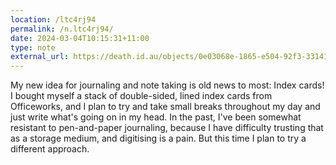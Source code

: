 ```yaml
---
location: /ltc4rj94
permalink: /n.ltc4rj94/
date: 2024-03-04T10:15:31+11:00
type: note
external_url: https://death.id.au/objects/0e03068e-1865-e504-92f3-331414300930
---
```


My new idea for journaling and note taking is old news to most: Index cards!
I bought myself a stack of double-sided, lined index cards from Officeworks, and I plan to try and take small breaks throughout my day and just write what's going on in my head.
In the past, I've been somewhat resistant to pen-and-paper journaling, because I have difficulty trusting that as a storage medium, and digitising is a pain.
But this time I plan to try a different approach.
